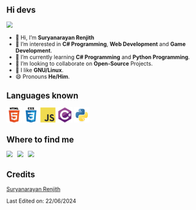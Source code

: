 ## Hi devs

<p align="left">
 <img src="https://readme-typing-svg.herokuapp.com/?lines=Welcome+to+my+GitHub+Profile!&center=true&width=360&height=30&weight=900&random=true&color=FFFFFF">
</p>

- 👋 Hi, I’m **Suryanarayan Renjith**
- 👀 I’m interested in **C# Programming**, **Web Development** and **Game Development**.
- 🌱 I’m currently learning **C# Programming** and **Python Programming**.
- 👀 I’m looking to collaborate on **Open-Source** Projects.
- 🐧 I like **GNU/Linux**.
- 😄 Pronouns **He/Him**.

## Languages known

<p>
<img src="https://raw.githubusercontent.com/devicons/devicon/1119b9f84c0290e0f0b38982099a2bd027a48bf1/icons/html5/html5-original-wordmark.svg" width="40px">
<img src="https://raw.githubusercontent.com/devicons/devicon/1119b9f84c0290e0f0b38982099a2bd027a48bf1/icons/css3/css3-original-wordmark.svg" width="40px">
<img src="https://raw.githubusercontent.com/devicons/devicon/1119b9f84c0290e0f0b38982099a2bd027a48bf1/icons/javascript/javascript-original.svg" width="40px">
<img src="https://raw.githubusercontent.com/devicons/devicon/1119b9f84c0290e0f0b38982099a2bd027a48bf1/icons/csharp/csharp-original.svg" width="40px">
<img src="https://raw.githubusercontent.com/devicons/devicon/1119b9f84c0290e0f0b38982099a2bd027a48bf1/icons/python/python-original.svg" width="40px">


</p>

## Where to find me

  <p align='left'>
   <a href="https://surya.is-a.dev/Goto/?id=mail" target="_blank"><img height="30" src="https://img.shields.io/badge/-Gmail-%23333?style=for-the-badge&logo=gmail&logoColor=red"></a>      
   &nbsp;&nbsp;<a href="https://surya.is-a.dev/Goto/?id=linkedin" target="_blank"><img height="30" src="https://img.shields.io/badge/-Linkedin-%23333?style=for-the-badge&logo=Linkedin&logoColor=blue"></a>
   &nbsp;&nbsp;<a href="https://surya.is-a.dev/Goto/?id=twitter" target="_blank"><img height="30" src="https://img.shields.io/badge/-Twitter-%23333?style=for-the-badge&logo=X&logoColor=black"></a>
 </p>

## Credits
[Suryanarayan Renjith](https://github.com/suryanarayanrenjith)

Last Edited on: 22/06/2024
